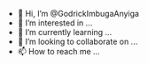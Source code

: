 - 👋 Hi, I’m @GodrickImbugaAnyiga
- 👀 I’m interested in ...
- 🌱 I’m currently learning ...
- 💞️ I’m looking to collaborate on ...
- 📫 How to reach me ...

<!---
GodrickImbugaAnyiga/GodrickImbugaAnyiga is a ✨ special ✨ repository because its `README.md` (this file) appears on your GitHub profile.
You can click the Preview link to take a look at your changes.
--->
